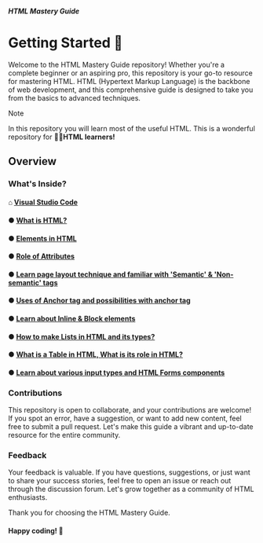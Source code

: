 ##### HTML Mastery Guide
# Getting Started 🚀

Welcome to the HTML Mastery Guide repository! Whether you're a complete beginner or an aspiring pro, this repository is your go-to resource for mastering HTML. HTML (Hypertext Markup Language) is the backbone of web development, and this comprehensive guide is designed to take you from the basics to advanced techniques.
> [!NOTE]
> In this repository you will learn most of the useful HTML. This is a wonderful repository for 👨‍🎓**HTML learners!**


## Overview
### What's Inside?
#### ⌂ [Visual Studio Code](https://github.com/Ninja-Vikash/HTML-Mastery-Guide/tree/main/00%20-%20Setup)
#### ● [What is HTML?](https://github.com/Ninja-Vikash/HTML-Mastery-Guide/tree/main/01%20-%20Introduction)
#### ● [Elements in HTML](https://github.com/Ninja-Vikash/HTML-Mastery-Guide/tree/main/02%20-%20Fundamentals)
#### ● [Role of Attributes](https://github.com/Ninja-Vikash/HTML-Mastery-Guide/tree/main/03%20-%20Attributes)
#### ● <a href="https://github.com/Ninja-Vikash/HTML/tree/main/CHAPTER%204%20-%20Page%20Layout">Learn page layout technique and familiar with 'Semantic' & 'Non-semantic' tags</a>
#### ● <a href="https://github.com/Ninja-Vikash/HTML/tree/main/CHAPTER%205%20-%20Anchor%20Tag">Uses of Anchor tag and possibilities with anchor tag</a>
#### ● <a href="https://github.com/Ninja-Vikash/HTML/tree/main/CHAPTER%206%20-%20Inline-block%20tags">Learn about Inline & Block elements</a>
#### ● <a href="https://github.com/Ninja-Vikash/HTML/tree/main/CHAPTER%207%20-%20List%20in%20HTML">How to make Lists in HTML and its types?</a>
#### ● <a href="https://github.com/Ninja-Vikash/HTML/tree/main/CHAPTER%208%20-%20Table%20in%20HTML">What is a Table in HTML, What is its role in HTML?</a>
#### ● <a href="https://github.com/Ninja-Vikash/HTML/tree/main/CHAPTER%209%20-%20HTML%20Forms">Learn about various input types and HTML Forms components</a>

### Contributions
This repository is open to collaborate, and your contributions are welcome! If you spot an error, have a suggestion, or want to add new content, feel free to submit a pull request. Let's make this guide a vibrant and up-to-date resource for the entire community.

### Feedback
Your feedback is valuable. If you have questions, suggestions, or just want to share your success stories, feel free to open an issue or reach out through the discussion forum. Let's grow together as a community of HTML enthusiasts.

Thank you for choosing the HTML Mastery Guide. 
#### Happy coding! 🤝

